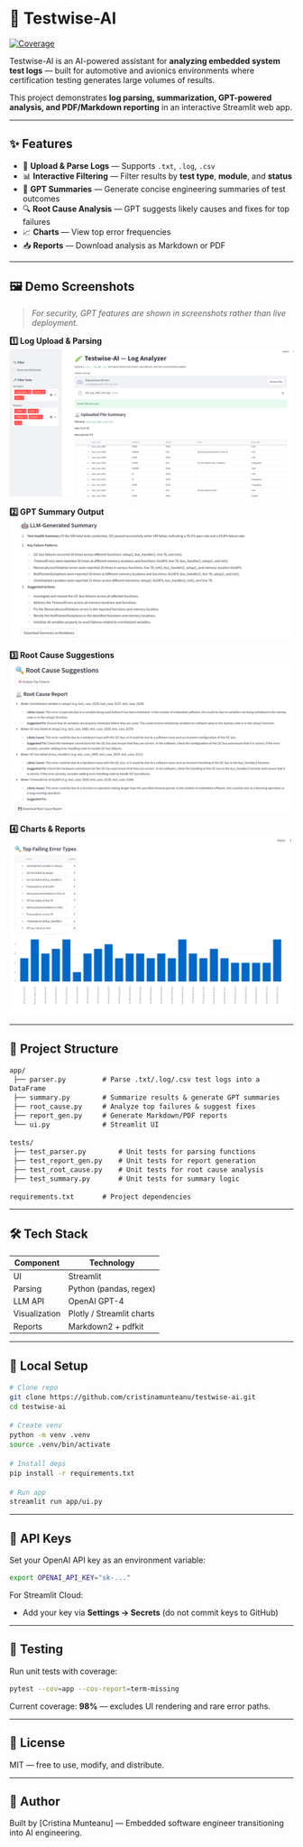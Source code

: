 # 🧪 Testwise-AI

[![Coverage](https://img.shields.io/badge/coverage-98%25-brightgreen)](https://shields.io/)

Testwise-AI is an AI-powered assistant for **analyzing embedded system test logs** — built for automotive and avionics environments where certification testing generates large volumes of results.

This project demonstrates **log parsing, summarization, GPT-powered analysis, and PDF/Markdown reporting** in an interactive Streamlit web app.

---

## ✨ Features

- 📂 **Upload & Parse Logs** — Supports `.txt`, `.log`, `.csv`
- 📊 **Interactive Filtering** — Filter results by **test type**, **module**, and **status**
- 🤖 **GPT Summaries** — Generate concise engineering summaries of test outcomes
- 🔍 **Root Cause Analysis** — GPT suggests likely causes and fixes for top failures
- 📈 **Charts** — View top error frequencies
- 📥 **Reports** — Download analysis as Markdown or PDF

---

## 🖼 Demo Screenshots

> *For security, GPT features are shown in screenshots rather than live deployment.*

**1️⃣ Log Upload & Parsing**
![Upload Screenshot](screenshots/upload.png)

**2️⃣ GPT Summary Output**
![LLM Summary Screenshot](screenshots/llm_summary.png)

**3️⃣ Root Cause Suggestions**
![Root Cause Screenshot](screenshots/root_cause.png)

**4️⃣ Charts & Reports**
![Charts Screenshot](screenshots/charts.png)

---

## 📂 Project Structure

```
app/
 ├── parser.py         # Parse .txt/.log/.csv test logs into a DataFrame
 ├── summary.py        # Summarize results & generate GPT summaries
 ├── root_cause.py     # Analyze top failures & suggest fixes
 ├── report_gen.py     # Generate Markdown/PDF reports
 └── ui.py             # Streamlit UI

tests/
 ├── test_parser.py        # Unit tests for parsing functions
 ├── test_report_gen.py    # Unit tests for report generation
 ├── test_root_cause.py    # Unit tests for root cause analysis
 ├── test_summary.py       # Unit tests for summary logic

requirements.txt       # Project dependencies
```

---

## 🛠 Tech Stack

| Component     | Technology |
|---------------|------------|
| UI            | Streamlit  |
| Parsing       | Python (pandas, regex) |
| LLM API       | OpenAI GPT-4 |
| Visualization | Plotly / Streamlit charts |
| Reports       | Markdown2 + pdfkit |

---

## 🚀 Local Setup

```bash
# Clone repo
git clone https://github.com/cristinamunteanu/testwise-ai.git
cd testwise-ai

# Create venv
python -m venv .venv
source .venv/bin/activate

# Install deps
pip install -r requirements.txt

# Run app
streamlit run app/ui.py
```

---

## 🔐 API Keys

Set your OpenAI API key as an environment variable:
```bash
export OPENAI_API_KEY="sk-..."
```

For Streamlit Cloud:
- Add your key via **Settings → Secrets** (do not commit keys to GitHub)

---

## 🧪 Testing

Run unit tests with coverage:
```bash
pytest --cov=app --cov-report=term-missing
```

Current coverage: **98%** — excludes UI rendering and rare error paths.

---

## 📜 License
MIT — free to use, modify, and distribute.

---

## 👤 Author
Built by [Cristina Munteanu] — Embedded software engineer transitioning into AI engineering.
